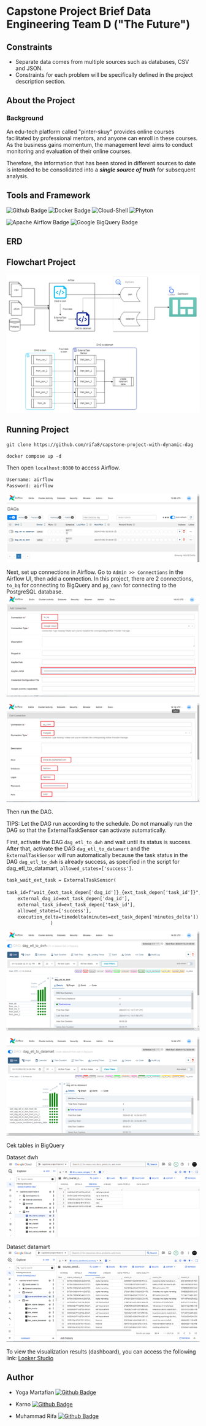 # Capstone Project Brief Data Engineering Team D ("The Future")

## Constraints

- Separate data comes from multiple sources such as databases, CSV and JSON.
- Constraints for each problem will be specifically defined in the project description section.

## About the Project

### Background
An edu-tech platform called "pinter-skuy" provides online courses facilitated by professional mentors, and anyone can enroll in these courses. As the business gains momentum, the management level aims to conduct monitoring and evaluation of their online courses.

Therefore, the information that has been stored in different sources to date is intended to be consolidated into a **_single source of truth_** for subsequent analysis.

## Tools and Framework
![Github Badge](https://img.shields.io/badge/Github-black?logo=github)
![Docker Badge](https://img.shields.io/badge/Docker-2496ED?logo=docker&logoColor=fff&style=flat-square)
![Cloud-Shell](https://img.shields.io/badge/Cloud-Shell-blue?logo=googlecloud)
![Phyton](https://img.shields.io/badge/Phyton-white?logo=python)

![Apache Airflow Badge](https://img.shields.io/badge/Apache%20Airflow-017CEE?logo=apacheairflow&logoColor=fff&style=for-the-badge)
![Google BigQuery Badge](https://img.shields.io/badge/Google%20BigQuery-669DF6?logo=googlebigquery&logoColor=fff&style=for-the-badge)

## ERD


## Flowchart Project
![flowchart](imgs/flowchart.png)

## Running Project
```
git clone https://github.com/rifa8/capstone-project-with-dynamic-dag
```

```
docker compose up -d
```

Then open `localhost:8080` to access Airflow.
```
Username: airflow
Password: airflow
```
![airflow](imgs/airflow.png)

Next, set up connections in Airflow. Go to `Admin >> Connections` in the Airflow UI, then add a connection. In this project, there are 2 connections, `to_bq` for connecting to BigQuery and `pg_conn` for connecting to the PostgreSQL database.
![to_bq](imgs/conn.png)


![pg_conn](imgs/pg_conn.png)

Then run the DAG.

TIPS: Let the DAG run according to the schedule. Do not manually run the DAG so that the ExternalTaskSensor can activate automatically.

First, activate the DAG `dag_etl_to_dwh` and wait until its status is success. After that, activate the DAG `dag_etl_to_datamart` and the `ExternalTaskSensor` will run automatically because the task status in the DAG `dag_etl_to_dwh` is already success, as specified in the script for dag_etl_to_datamart, `allowed_states=['success']`.
```
task_wait_ext_task = ExternalTaskSensor(
    task_id=f"wait_{ext_task_depen['dag_id']}_{ext_task_depen['task_id']}",
    external_dag_id=ext_task_depen['dag_id'],
    external_task_id=ext_task_depen['task_id'],
    allowed_states=['success'],
    execution_delta=timedelta(minutes=ext_task_depen['minutes_delta'])
                )
```

![dwh](imgs/dag-dwh.png)


![datamart](imgs/dag-datamart.png)

Cek tables in BigQuery

Dataset dwh
![dwh](imgs/dwh.png)

Dataset datamart
![datamart](imgs/datamart.png)

To view the visualization results (dashboard), you can access the following link: [Looker Studio](https://lookerstudio.google.com/reporting/7b4f543d-1a82-4d73-a124-0cfb29a7e5a9/page/h81mD)

## Author
- Yoga Martafian [![Github Badge](https://img.shields.io/badge/Github-black?logo=github)](https://github.com/artasaurrus)

- Karno [![Github Badge](https://img.shields.io/badge/Github-black?logo=github)](https://github.com/Karnopunta)

- Muhammad Rifa [![Github Badge](https://img.shields.io/badge/Github-black?logo=github)](https://github.com/rifa8)
